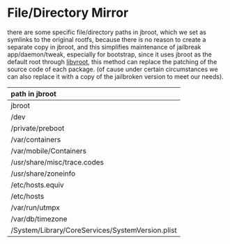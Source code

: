# File/Directory Mirror

there are some specific file/directory paths in jbroot, which we set as symlinks to the original rootfs, 
because there is no reason to create a separate copy in jbroot, and this simplifies maintenance of jailbreak app/daemon/tweak,
especially for bootstrap, since it uses jbroot as the default root through [libvroot](vroot.md), this method can replace the patching of the source code of each package.
(of cause under certain circumstances we can also replace it with a copy of the jailbroken version to meet our needs).

| path in jbroot |
| :-----|
| jbroot |
| /dev |
| /private/preboot |
| /var/containers |
| /var/mobile/Containers |
| /usr/share/misc/trace.codes |
| /usr/share/zoneinfo |
| /etc/hosts.equiv |
| /etc/hosts |
| /var/run/utmpx |
| /var/db/timezone |
| /System/Library/CoreServices/SystemVersion.plist |

